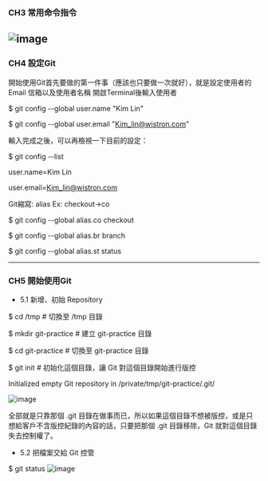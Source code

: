 ### CH3 常用命令指令
![image](https://user-images.githubusercontent.com/43734850/155084532-3696a5cf-52b8-4ce4-afba-54708c37f1e8.png)
-------------------------------------------------
### CH4 設定Git

開始使用Git首先要做的第一件事（應該也只要做一次就好），就是設定使用者的 Email 信箱以及使用者名稱
開啟Terminal後輸入使用者

$ git config --global user.name "Kim Lin"

$ git config --global user.email "Kim_lin@wistron.com"

輸入完成之後，可以再檢視一下目前的設定：

$ git config --list

user.name=Kim Lin

user.email=Kim_lin@wistron.com

Git縮寫: alias Ex: checkout→co

$ git config --global alias.co checkout

$ git config --global alias.br branch

$ git config --global alias.st status

-------------------------------------------------
### CH5 開始使用Git
* 5.1 新增、初始 Repository

$ cd /tmp                  # 切換至 /tmp 目錄

$ mkdir git-practice       # 建立 git-practice 目錄

$ cd git-practice          # 切換至 git-practice 目錄

$ git init                 # 初始化這個目錄，讓 Git 對這個目錄開始進行版控

Initialized empty Git repository in /private/tmp/git-practice/.git/

![image](https://user-images.githubusercontent.com/43734850/155094835-4dcc8c5a-bcfb-4691-98f2-db9406f0519e.png)

全部就是只靠那個 .git 目錄在做事而已，所以如果這個目錄不想被版控，或是只想給客戶不含版控紀錄的內容的話，只要把那個 .git 目錄移除，Git 就對這個目錄失去控制權了。

* 5.2 把檔案交給 Git 控管

$ git status
![image](https://user-images.githubusercontent.com/43734850/155095437-c31d3570-6926-4c99-b9fc-cdd9449a83ad.png)



